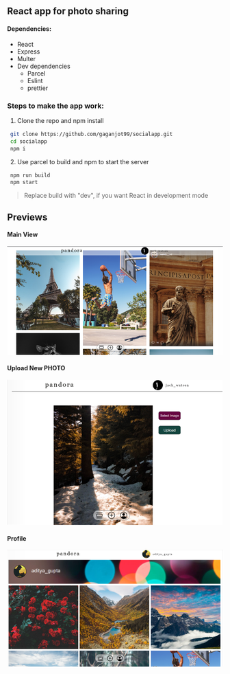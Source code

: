 ## React app for photo sharing

#### Dependencies:

- React
- Express
- Multer
- Dev dependencies
  - Parcel
  - Eslint
  - prettier

### Steps to make the app work:

1. Clone the repo and npm install

```sh
 git clone https://github.com/gaganjot99/socialapp.git
 cd socialapp
 npm i
```

2. Use parcel to build and npm to start the server

```sh
 npm run build
 npm start
```

> Replace build with "dev", if you want React in development mode

## Previews

#### Main View

![main view of the app](./media/readme/main.PNG)

#### Upload New PHOTO

![upload interface](./media/readme/upload.PNG)

#### Profile

![profile](./media/readme/profile.PNG)
